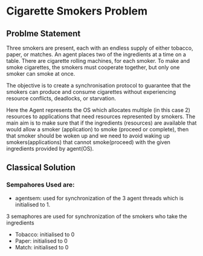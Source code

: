 # Cigarette Smokers Problem
## Problme Statement 
Three smokers are present, each with an endless supply of either tobacco, paper, or matches. An agent places two of the ingredients at a time on a table. There are cigarette rolling machines, for each smoker. To make and smoke cigarettes, the smokers must cooperate together, but only one smoker can smoke at once.

The objective is to create a synchronisation protocol to guarantee that the smokers can produce and consume cigarettes without experiencing resource conflicts, deadlocks, or starvation.

Here the Agent represents the OS which allocates multiple (in this case 2) resources to applications that need resources represented by smokers. 
The main aim is to make sure that if the ingredients (resources) are available that would allow a smoker (application) to smoke (proceed or complete), then that smoker should be woken up and we need to avoid waking up smokers(applications) that cannot smoke(proceed) with the given ingredients provided by agent(OS). 
## Classical Solution
### Sempahores Used are:
- agentsem: used for synchronization of the 3 agent threads which is initialised to 1. 

3 semaphores are used for  synchronization of the smokers who take the ingredients 

- Tobacco: initialised to 0
- Paper: initialised to 0
- Match: initialised to 0

